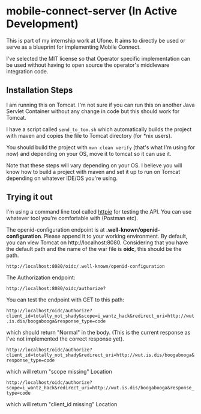 # mobile-connect-server (In Active Development)
This is part of my internship work at Ufone. It aims to directly be used or serve as a blueprint for implementing Mobile Connect.

I've selected the MIT license so that Operator specific implementation can be used without having to open source the operator's middleware integration code.

## Installation Steps

I am running this on Tomcat. I'm not sure if you can run this on another Java Servlet Container without any change in code but this should work for Tomcat.

I have a script called `send_to_tom.sh` which automatically builds the project with maven and copies the file to Tomcat directory (for *nix users).

You should build the project with `mvn clean verify` (that's what I'm using for now) and depending on your OS, move it to tomcat so it can use it.

Note that these steps will vary depending on your OS. I believe you will know how to build a project with maven and set it up to run on Tomcat depending on whatever IDE/OS you're using.


## Trying it out

I'm using a command line tool called [httpie](https://httpie.org/) for testing the API. You can use whatever tool you're comfortable with (Postman etc).

The openid-configuration endpoint is at **.well-known/openid-configuration**. Please append it to your working environment. By default, you can view Tomcat on http://localhost:8080.
Considering that you have the default path and the name of the war file is **oidc**, this should be the path.

`http://localhost:8080/oidc/.well-known/openid-configuration`

The Authorization endpoint:

`http://localhost:8080/oidc/authorize?`

You can test the endpoint with GET to this path:

`http://localhost/oidc/authorize?client_id=totally_not_shady&scope=i_wantz_hack&redirect_uri=http://wut.is.dis/boogabooga&response_type=code`

which should return "Normal" in the body. (This is the current response as I've not implemented the correct response yet).

`http://localhost/oidc/authorize?client_id=totally_not_shady&redirect_uri=http://wut.is.dis/boogabooga&response_type=code`

which will return "scope missing" Location

`http://localhost/oidc/authorize?scope=i_wantz_hack&redirect_uri=http://wut.is.dis/boogabooga&response_type=code`

which will return "client_id missing" Location

